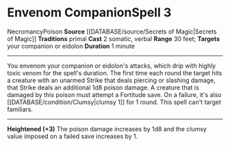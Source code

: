 ﻿---
actions: '[two-actions]'
component:
- Somatic
- Verbal
duration: 1 minute
heighten: '+3'
heighten_level: 3, 6, 9
id: '906'
level: '3'
name: Envenom Companion
range: 30 feet
rarity: Common
school: Necromancy
source: '[[DATABASE/source/Secrets of Magic|Secrets of Magic]]'
target: yourcompanionoreidolon
tradition:
- Primal
trait:
- '[[DATABASE/trait/Necromancy|Necromancy]]'
- '[[DATABASE/trait/Poison|Poison]]'
type: Spell

---
# Envenom Companion<span class="item-type">Spell 3</span>

<span class="item-trait">Necromancy</span><span class="item-trait">Poison</span>
**Source** [[DATABASE/source/Secrets of Magic|Secrets of Magic]] 
**Traditions** primal
**Cast** <span class="action-icon">2</span> somatic, verbal
**Range** 30 feet; **Targets** your companion or eidolon
**Duration** 1 minute

---
You envenom your companion or eidolon's attacks, which drip with highly toxic venom for the spell's duration. The first time each round the target hits a creature with an unarmed Strike that deals piercing or slashing damage, that Strike deals an additional 1d8 poison damage. A creature that is damaged by this poison must attempt a Fortitude save. On a failure, it's also [[DATABASE/condition/Clumsy|clumsy 1]] for 1 round.
 This spell can't target familiars.

---
**Heightened (+3)** The poison damage increases by 1d8 and the clumsy value imposed on a failed save increases by 1.